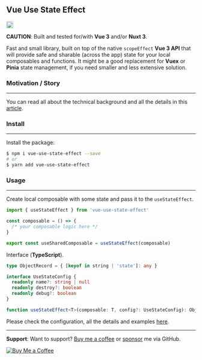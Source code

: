 ## Vue Use State Effect

<a href="https://badge.fury.io/js/vue-use-state-effect"><img src="https://d25lcipzij17d.cloudfront.net/badge.svg?id=js&r=r&type=6e&v=0.1.0&x2=0" alt="npm version" height="18"></a>

**CAUTION**: Built and tested for/with **Vue 3** and/or **Nuxt 3**.

Fast and small library, built on top of the native `scopeEffect` **Vue 3 API** that will provide safe and sharable (across the app) state for your local composables and functions. It might be a good replacement for **Vuex** or **Pinia** state management, if you need smaller and less extensive solution.

### Motivation / Story

---

You can read all about the technical background and all the details in this [article]().

### Install

---

Install the package:

```bash
$ npm i vue-use-state-effect --save
# or
$ yarn add vue-use-state-effect
```

### Usage

---

Create local composable with some state and pass it to the `useStateEffect`.

```javascript
import { useStateEffect } from 'vue-use-state-effect'

const composable = () => {
  /* your composable logic here */
}

export const useSharedComposable = useStateEffect(composable)
```

Interface (**TypeScript**).

```typescript
type ObjectRecord = { [keyof in string | 'state']: any }

interface UseStateConfig {
  readonly name?: string | null
  readonly destroy?: boolean
  readonly debug?: boolean
}

function useStateEffect<T>(composable: T, config?: UseStateConfig): ObjectRecord | Ref<null>
```

Please check the configuration, all the details and examples [here](https://github.com/lukasborawski/vue-use-state-effect).

---

**Support**: Want to support? [Buy me a coffee](https://www.buymeacoffee.com/lukas.borawski) or [sponsor](https://github.com/sponsors/lukasborawski) me via GitHub.

<a href="https://www.buymeacoffee.com/lukas.borawski" target="__blank"><img src="https://cdn.buymeacoffee.com/buttons/v2/default-blue.png" alt="Buy Me a Coffee"></a>
